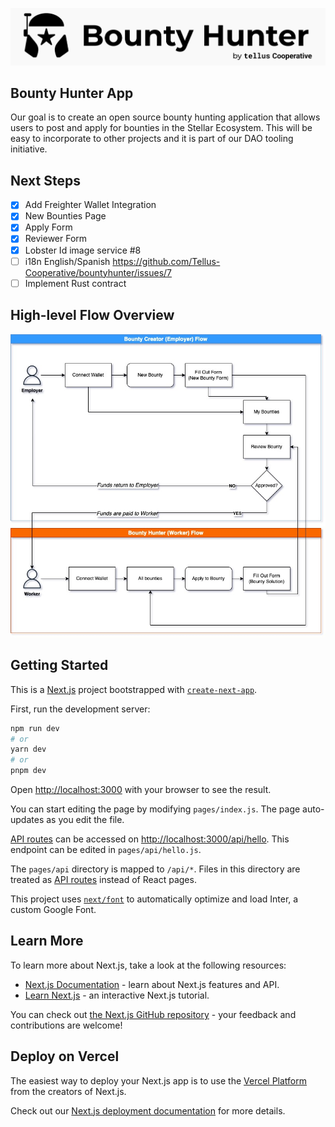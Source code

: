 ![logo](https://github.com/Tellus-Cooperative/bountyhunter/blob/main/public/bhlogo.png?raw=true)

## Bounty Hunter App

Our goal is to create an open source bounty hunting application that allows users to post and apply for bounties in the Stellar Ecosystem. This will be easy to incorporate to other projects and it is part of our DAO tooling initiative.

## Next Steps

- [x] Add Freighter Wallet Integration
- [x] New Bounties Page
- [x] Apply Form
- [x] Reviewer Form 
- [x] Lobster Id image service #8
- [ ] i18n English/Spanish https://github.com/Tellus-Cooperative/bountyhunter/issues/7
- [ ] Implement Rust contract

## High-level Flow Overview

![flows](https://github.com/Tellus-Cooperative/bountyhunter/blob/main/public/bountyflows.jpeg)

## Getting Started

This is a [Next.js](https://nextjs.org/) project bootstrapped with [`create-next-app`](https://github.com/vercel/next.js/tree/canary/packages/create-next-app).

First, run the development server:

```bash
npm run dev
# or
yarn dev
# or
pnpm dev
```

Open [http://localhost:3000](http://localhost:3000) with your browser to see the result.

You can start editing the page by modifying `pages/index.js`. The page auto-updates as you edit the file.

[API routes](https://nextjs.org/docs/api-routes/introduction) can be accessed on [http://localhost:3000/api/hello](http://localhost:3000/api/hello). This endpoint can be edited in `pages/api/hello.js`.

The `pages/api` directory is mapped to `/api/*`. Files in this directory are treated as [API routes](https://nextjs.org/docs/api-routes/introduction) instead of React pages.

This project uses [`next/font`](https://nextjs.org/docs/basic-features/font-optimization) to automatically optimize and load Inter, a custom Google Font.

## Learn More

To learn more about Next.js, take a look at the following resources:

- [Next.js Documentation](https://nextjs.org/docs) - learn about Next.js features and API.
- [Learn Next.js](https://nextjs.org/learn) - an interactive Next.js tutorial.

You can check out [the Next.js GitHub repository](https://github.com/vercel/next.js/) - your feedback and contributions are welcome!

## Deploy on Vercel

The easiest way to deploy your Next.js app is to use the [Vercel Platform](https://vercel.com/new?utm_medium=default-template&filter=next.js&utm_source=create-next-app&utm_campaign=create-next-app-readme) from the creators of Next.js.

Check out our [Next.js deployment documentation](https://nextjs.org/docs/deployment) for more details.
